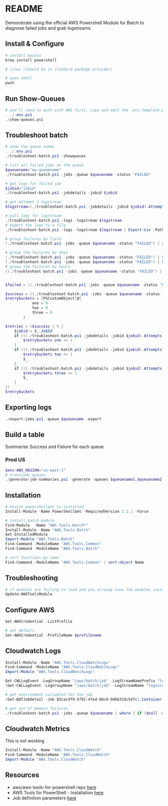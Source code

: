 # README

Demonstrate using the official AWS Powershell Module for Batch to diagnose failed jobs and grab logstreams.  

## Install & Configure

```sh
# install macoxs
brew install powershell

# linux (should be in standard package provider)

# open shell
pwsh   
```

## Run Show-Queues

```ps1
# you'll need to auth with AWS first, copy and edit the .env.template.ps1 file.
. ./.env.ps1   
./show-queues.ps1  
```

## Troubleshoot batch

```ps1
# show the queue names
. ./.env.ps1   
./troubleshoot-batch.ps1 -showqueues

# list all failed jobs on the queue
$queuename="my-queuename"
./troubleshoot-batch.ps1 -jobs -queue $queuename -status "FAILED" 

# get logs for failed job
$jobid="jobid"
./troubleshoot-batch.ps1 -jobdetails -jobid $jobid 

# get attempt 2 logstream
$logstream=(./troubleshoot-batch.ps1 -jobdetails -jobid $jobid).Attempts[2].Container.LogStreamName

# pull logs for logstream
./troubleshoot-batch.ps1 -logs -logstream $logstream
# export the logs to a file
./troubleshoot-batch.ps1 -logs -logstream $logstream | Export-Csv -Path ./failed-media.txt -NoTypeInformation     

# group failures by field
(./troubleshoot-batch.ps1 -jobs -queue $queuename -status "FAILED") | sort-object "uid" | Group-Object "uid"

# group the failures by days
(./troubleshoot-batch.ps1 -jobs -queue $queuename -status "FAILED") | Select-Object *,@{Name="DoY";Expression={$_.createdAt.DayOfYear}} | Group-Object "DoY"  
(./troubleshoot-batch.ps1 -jobs -queue $queuename -status "FAILED") | Select-Object *,@{Name="DoY";Expression={$_.createdAt.toString("yyyy-MM-dd")}} | Group-Object "DoY" | select-object count,name  
# group the failures by hours
((./troubleshoot-batch.ps1 -jobs -queue $queuename -status "FAILED") | Select-Object *,@{Name="DoY";Expression={$_.createdAt.toString("yyyy-MM-dd-hh")}} | Group-Object "DoY" | select-object count,name)


$failed = ((./troubleshoot-batch.ps1 -jobs -queue $queuename -status "FAILED") | where {($_.createdAt -gt (get-date 2022-05-11))})

$success = ((./troubleshoot-batch.ps1 -jobs -queue $queuename -status "SUCCEEDED") | where {($_.createdAt -gt (get-date 2022-05-11))})
$retrybuckets = [PSCustomObject]@{
            one = 0 
            two = 0 
            three = 0 
        }

$retries = ($success | % {
    $jobid = $_.JobId
    if (((./troubleshoot-batch.ps1 -jobdetails -jobid $jobid).Attempts).Container.Length -eq 1) {
        $retrybuckets.one += 1
    }
    if (((./troubleshoot-batch.ps1 -jobdetails -jobid $jobid).Attempts).Container.Length -eq 2) {
        $retrybuckets.two += 1
        $_
    }
    if (((./troubleshoot-batch.ps1 -jobdetails -jobid $jobid).Attempts).Container.Length -ge 3) {
        $retrybuckets.three += 1
        $_
    }
})
$retrybuckets
```

## Exporting logs

```ps1
./export-jobs.ps1 -queue $queuename -export
```

## Build a table

Summarise Success and Failure for each queue  

### Prod US  

```ps1
$env:AWS_REGION="us-east-1"      
# transcode queues
./generate-job-summaries.ps1 -generate -queues $queuename1,$queuename2
```


## Installation

```ps1
# ensure powershellget is installed
Install-Module -Name PowerShellGet -RequiredVersion 2.2.1 -Force

# install batch module 
Find-Module  -Name "AWS.Tools.Batch*"
Install-Module -Name "AWS.Tools.Batch"
Get-InstalledModule
Import-Module "AWS.Tools.Batch"
Find-Command -ModuleName "AWS.Tools.Common"
Find-Command -ModuleName "AWS.Tools.Batch"

# sort functions by name
Find-Command -ModuleName "AWS.Tools.Common" | sort-object Name
```

## Troubleshooting

```sh
# if modules are failing to load and you already have the modules installed try upgrading them.
Update-AWSToolsModule  
```

## Configure AWS

```ps1
Get-AWSCredential -ListProfile

# set default
Set-AWSCredential -ProfileName $profilename
```

## Cloudwatch Logs

```ps1
Install-Module -Name "AWS.Tools.CloudWatchLogs"  
Find-Command -ModuleName "AWS.Tools.CloudWatchLogs"  
Import-Module "AWS.Tools.CloudWatchLogs"  

Get-CWLLogEvent -LogGroupName "/aws/batch/job" -LogStreamNamePrefix "logstream/default/e118a5d1cf2e4582927c0d5e88719388"       
(Get-CWLLogEvent -LogGroupName "/aws/batch/job" -LogStreamName "logstream/default/e118a5d1cf2e4582927c0d5e88719388").Events  

# get environment variables for the job
(Get-BATJobDetail -Job 83cac4f9-5f91-47ed-88c0-9d66333c547c).Container.Environment.Value

# get out of memory failures
./troubleshoot-batch.ps1 -jobs -queue $queuename | where { if ($null -ne $_.Reason) {$_.Reason.StartsWith("OutOfMemoryError")} else { return False} } | select JobId | % { (Get-BATJobDetail -Job $_.JobId).Container.Environment.Value}
```

## Cloudwatch Metrics

This is not working

```ps1
Install-Module -Name "AWS.Tools.CloudWatch"  
Find-Command -ModuleName "AWS.Tools.CloudWatch"  
Import-Module "AWS.Tools.CloudWatch"  

```

## Resources  

* aws/aws-tools-for-powershell repo [here](https://github.com/aws/aws-tools-for-powershell)  
* AWS Tools for PowerShell - Installation [here](https://docs.aws.amazon.com/powershell/latest/reference/Index.html)  
* Job definition parameters [here](https://docs.aws.amazon.com/batch/latest/userguide/job_definition_parameters.html)  
